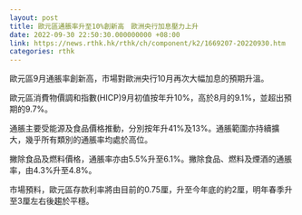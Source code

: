 ```yaml
---
layout: post
title: 歐元區通脹率升至10%創新高　歐洲央行加息壓力上升
date: 2022-09-30 22:50:30.000000000 +08:00
link: https://news.rthk.hk/rthk/ch/component/k2/1669207-20220930.htm
categories: rthk
---
```


歐元區9月通脹率創新高，市場對歐洲央行10月再次大幅加息的預期升溫。

歐元區消費物價調和指數(HICP)9月初值按年升10%，高於8月的9.1%，並超出預期的9.7%。

通脹主要受能源及食品價格推動，分別按年升41%及13%。通脹範圍亦持續擴大，幾乎所有類別的通脹率均處於高位。

撇除食品及燃料價格，通脹率亦由5.5%升至6.1%。撇除食品、燃料及煙酒的通脹率，由4.3%升至4.8%。

市場預料，歐元區存款利率將由目前的0.75厘，升至今年底的約2厘，明年春季升至3厘左右後趨於平穩。
